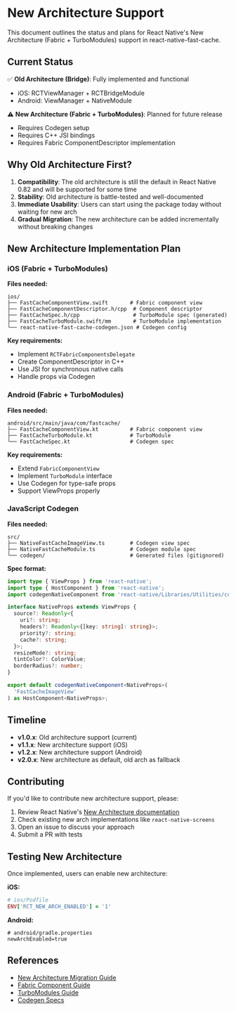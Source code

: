 # New Architecture Support

This document outlines the status and plans for React Native's New Architecture (Fabric + TurboModules) support in react-native-fast-cache.

## Current Status

✅ **Old Architecture (Bridge)**: Fully implemented and functional
- iOS: RCTViewManager + RCTBridgeModule
- Android: ViewManager + NativeModule

⚠️ **New Architecture (Fabric + TurboModules)**: Planned for future release
- Requires Codegen setup
- Requires C++ JSI bindings
- Requires Fabric ComponentDescriptor implementation

## Why Old Architecture First?

1. **Compatibility**: The old architecture is still the default in React Native 0.82 and will be supported for some time
2. **Stability**: Old architecture is battle-tested and well-documented
3. **Immediate Usability**: Users can start using the package today without waiting for new arch
4. **Gradual Migration**: The new architecture can be added incrementally without breaking changes

## New Architecture Implementation Plan

### iOS (Fabric + TurboModules)

**Files needed:**
```
ios/
├── FastCacheComponentView.swift       # Fabric component view
├── FastCacheComponentDescriptor.h/cpp  # Component descriptor
├── FastCacheSpec.h/cpp                 # TurboModule spec (generated)
├── FastCacheTurboModule.swift/mm       # TurboModule implementation
└── react-native-fast-cache-codegen.json # Codegen config
```

**Key requirements:**
- Implement `RCTFabricComponentsDelegate`
- Create ComponentDescriptor in C++
- Use JSI for synchronous native calls
- Handle props via Codegen

### Android (Fabric + TurboModules)

**Files needed:**
```
android/src/main/java/com/fastcache/
├── FastCacheComponentView.kt          # Fabric component view
├── FastCacheTurboModule.kt            # TurboModule
└── FastCacheSpec.kt                   # Codegen spec
```

**Key requirements:**
- Extend `FabricComponentView`
- Implement `TurboModule` interface
- Use Codegen for type-safe props
- Support ViewProps properly

### JavaScript Codegen

**Files needed:**
```
src/
├── NativeFastCacheImageView.ts        # Codegen view spec
├── NativeFastCacheModule.ts           # Codegen module spec
└── codegen/                           # Generated files (gitignored)
```

**Spec format:**
```typescript
import type { ViewProps } from 'react-native';
import type { HostComponent } from 'react-native';
import codegenNativeComponent from 'react-native/Libraries/Utilities/codegenNativeComponent';

interface NativeProps extends ViewProps {
  source?: Readonly<{
    uri?: string;
    headers?: Readonly<{[key: string]: string}>;
    priority?: string;
    cache?: string;
  }>;
  resizeMode?: string;
  tintColor?: ColorValue;
  borderRadius?: number;
}

export default codegenNativeComponent<NativeProps>(
  'FastCacheImageView'
) as HostComponent<NativeProps>;
```

## Timeline

- **v1.0.x**: Old architecture support (current)
- **v1.1.x**: New architecture support (iOS)
- **v1.2.x**: New architecture support (Android)
- **v2.0.x**: New architecture as default, old arch as fallback

## Contributing

If you'd like to contribute new architecture support, please:

1. Review React Native's [New Architecture documentation](https://reactnative.dev/docs/the-new-architecture/landing-page)
2. Check existing new arch implementations like `react-native-screens`
3. Open an issue to discuss your approach
4. Submit a PR with tests

## Testing New Architecture

Once implemented, users can enable new architecture:

**iOS:**
```ruby
# ios/Podfile
ENV['RCT_NEW_ARCH_ENABLED'] = '1'
```

**Android:**
```properties
# android/gradle.properties
newArchEnabled=true
```

## References

- [New Architecture Migration Guide](https://reactnative.dev/docs/new-architecture-intro)
- [Fabric Component Guide](https://reactnative.dev/docs/fabric-native-components)
- [TurboModules Guide](https://reactnative.dev/docs/turbomodules-intro)
- [Codegen Specs](https://reactnative.dev/docs/next/the-new-architecture/pillars-codegen)

